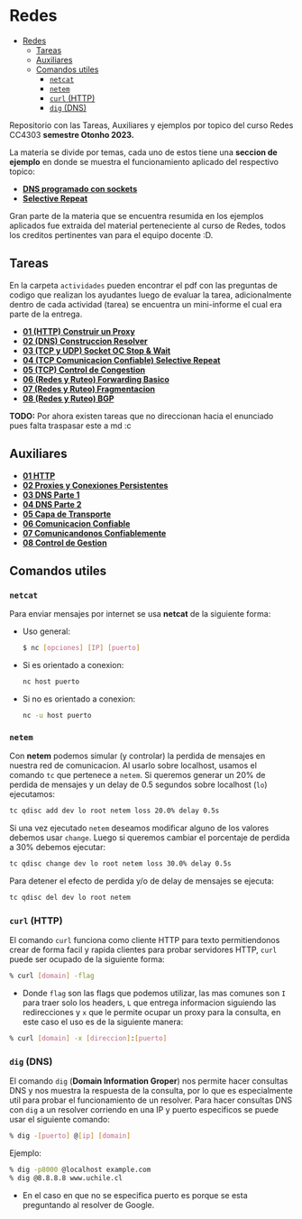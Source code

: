# Redes

- [Redes](#redes)
  - [Tareas](#tareas)
  - [Auxiliares](#auxiliares)
  - [Comandos utiles](#comandos-utiles)
    - [`netcat`](#netcat)
    - [`netem`](#netem)
    - [`curl` (HTTP)](#curl-http)
    - [`dig` (DNS)](#dig-dns)

Repositorio con las Tareas, Auxiliares y ejemplos por topico del curso Redes CC4303 **semestre Otonho 2023.**

La materia se divide por temas, cada uno de estos tiene una **seccion de ejemplo** en donde se muestra el funcionamiento aplicado del respectivo topico:

* [**DNS programado con sockets**](./ejemplos_por_materia/dns_sockets/resumen.md)
* [**Selective Repeat**](./ejemplos_por_materia/selective_repeat/resumen.md)

Gran parte de la materia que se encuentra resumida en los ejemplos aplicados fue extraida del material perteneciente al curso de Redes, todos los creditos pertinentes van para el equipo docente :D.

## Tareas

En la carpeta `actividades` pueden encontrar el pdf con las preguntas de codigo que realizan los ayudantes luego de evaluar la tarea, adicionalmente dentro de cada actividad (tarea) se encuentra un mini-informe el cual era parte de la entrega.

* [**01 (HTTP) Construir un Proxy**](./actividades/request_http/proxy_server_co.py)
* [**02 (DNS) Construccion Resolver**](./actividades/resolver_dns/resolver.py)
* [**03 (TCP y UDP) Socket OC Stop & Wait**](./actividades/sockets_stop_wait/socketTCP.py)
* [**04 (TCP Comunicacion Confiable) Selective Repeat**]()
* [**05 (TCP) Control de Congestion**]()
* [**06 (Redes y Ruteo) Forwarding Basico**](./actividades/forwarding_basico/resumen.md)
* [**07 (Redes y Ruteo) Fragmentacion**](./actividades/fragmentacion/resumen.md)
* [**08 (Redes y Ruteo) BGP**](./actividades/bgp/resumen.md)

**TODO:** Por ahora existen tareas que no direccionan hacia el enunciado pues falta traspasar este a md :c

## Auxiliares

* **[01 HTTP](./auxiliares/01_http.md)**
* **[02 Proxies y Conexiones Persistentes](./auxiliares/02_proxies_conexiones_persistentes.md)**
* **[03 DNS Parte 1](./auxiliares/03_dns_I.md)**
* **[04 DNS Parte 2](./auxiliares/04_dns_II.md)**
* **[05 Capa de Transporte](./auxiliares/05_capa_de_transporte.md)**
* **[06 Comunicacion Confiable](./auxiliares/06_comunicacion_confiable.md)**
* [**07 Comunicandonos Confiablemente**](./auxiliares/07_comunicandonos_confiablemente.md)
* [**08 Control de Gestion**](./auxiliares/08_control_de_gestion.md)

## Comandos utiles

### `netcat`

Para enviar mensajes por internet se usa **netcat** de la siguiente forma:

* Uso general:

    ```bash
    $ nc [opciones] [IP] [puerto]
    ```

* Si es orientado a conexion:

    ```bash
    nc host puerto
    ```

* Si no es orientado a conexion:

    ```bash
    nc -u host puerto
    ```

### `netem`

Con **netem** podemos simular (y controlar) la perdida de mensajes en nuestra red de comunicacion. Al usarlo sobre localhost, usamos el comando `tc` que pertenece a `netem`. Si queremos generar un 20% de perdida de mensajes y un delay de 0.5 segundos sobre localhost (`lo`) ejecutamos:

```bash
tc qdisc add dev lo root netem loss 20.0% delay 0.5s
```

Si una vez ejecutado `netem` deseamos modificar alguno de los valores debemos usar `change`. Luego si queremos cambiar el porcentaje de perdida a 30% debemos ejecutar:

```bash
tc qdisc change dev lo root netem loss 30.0% delay 0.5s
```

Para detener el efecto de perdida y/o de delay de mensajes se ejecuta:

```bash
tc qdisc del dev lo root netem
```

### `curl` (HTTP)

El comando `curl` funciona como cliente HTTP para texto permitiendonos crear de forma facil y rapida clientes para probar servidores HTTP, `curl` puede ser ocupado de la siguiente forma:

```bash
% curl [domain] -flag
```

* Donde `flag` son las flags que podemos utilizar, las mas comunes son `I` para traer solo los headers, `L` que entrega informacion siguiendo las redirecciones y `x` que le permite ocupar un proxy para la consulta, en este caso el uso es de la siguiente manera:

```bash
% curl [domain] -x [direccion]:[puerto]
```

### `dig` (DNS)

El comando `dig` (**Domain Information Groper**) nos permite hacer consultas DNS y nos muestra la respuesta de la consulta, por lo que es especialmente util para probar el funcionamiento de un resolver. Para hacer consultas DNS con `dig` a un resolver corriendo en una IP y puerto especificos se puede usar el siguiente comando:

```bash
% dig -[puerto] @[ip] [domain]
```

Ejemplo:

```bash
% dig -p8000 @localhost example.com
% dig @8.8.8.8 www.uchile.cl
```

* En el caso en que no se especifica puerto es porque se esta preguntando al resolver de Google.
